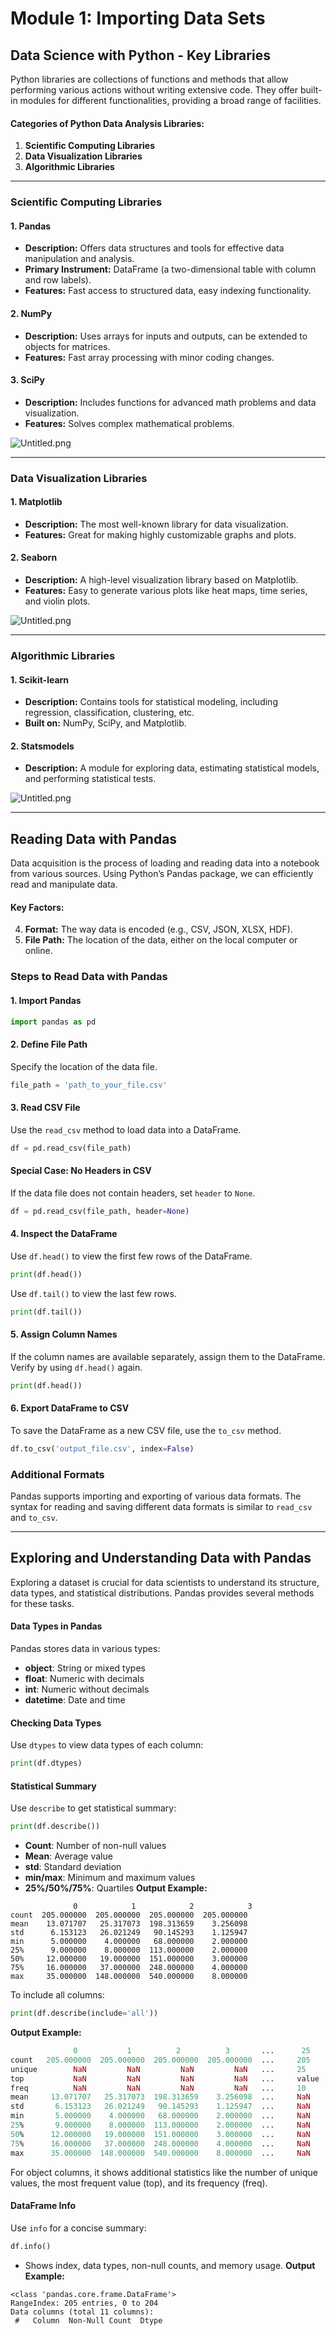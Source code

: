 

# Module 1: Importing Data Sets
## Data Science with Python - Key Libraries
Python libraries are collections of functions and methods that allow performing various actions without writing extensive code. They offer built-in modules for different functionalities, providing a broad range of facilities.
#### Categories of Python Data Analysis Libraries:
1. **Scientific Computing Libraries**
2. **Data Visualization Libraries**
3. **Algorithmic Libraries**

___
### Scientific Computing Libraries
#### 1. **Pandas**
- **Description:** Offers data structures and tools for effective data manipulation and analysis.
- **Primary Instrument:** DataFrame (a two-dimensional table with column and row labels).
- **Features:** Fast access to structured data, easy indexing functionality.
#### 2. **NumPy**
- **Description:** Uses arrays for inputs and outputs, can be extended to objects for matrices.
- **Features:** Fast array processing with minor coding changes.
#### 3. **SciPy**
- **Description:** Includes functions for advanced math problems and data visualization.
- **Features:** Solves complex mathematical problems.

![Untitled.png](https://prod-files-secure.s3.us-west-2.amazonaws.com/03e82b26-cccb-4906-bb56-adabcbdc0655/997ac361-58a8-4f04-bb0f-79fea4baa761/Untitled.png?X-Amz-Algorithm=AWS4-HMAC-SHA256&X-Amz-Content-Sha256=UNSIGNED-PAYLOAD&X-Amz-Credential=ASIAZI2LB466WB7QSAX3%2F20250201%2Fus-west-2%2Fs3%2Faws4_request&X-Amz-Date=20250201T051324Z&X-Amz-Expires=3600&X-Amz-Security-Token=IQoJb3JpZ2luX2VjEMX%2F%2F%2F%2F%2F%2F%2F%2F%2F%2FwEaCXVzLXdlc3QtMiJIMEYCIQDFVoAOxoAGHvF6UkgUJahmUHAuXOvVGmgWSPQ4nemucAIhAL78XomtC6dbDuhpBEITnCMddmvw48Q58aaE8nIMk%2ByuKogECM3%2F%2F%2F%2F%2F%2F%2F%2F%2F%2FwEQABoMNjM3NDIzMTgzODA1IgwZWdEeWocyeTR5o%2Fsq3AMmqQJQ7T13y3DxiDsRtuP26a%2FBf3NiDx00yadUIVhZAX1HsPQ1o6Dt7QskCxI4IxM67YmEKpcU71y%2Byw7VcNx5uLDRb6kNCfWl0C6ucwxwzsD%2F9sy2Jc%2FUNUejVrnpqkUVDEMBn21Jl4VxrJmSsjCyG4oRyYijZWSbK1ESwkXDa%2F2kZudOOP8BHYS85sC2U3E4zapjLqkSkbk%2B%2B1u3iCSEb8bl%2Fq2AI0m2ri62ftckSdbAXtSY3B7eO1yX9%2Bu41UIittqN%2FnJVzgJoUVcUwLc0SVfsyfZozjG5jN7XK0UKOmwBVoALKtaxRPuLd65f47FbEzWPiK%2BFASb%2FqzQ59MUNs05jPEQMPX7i%2BfmJBj%2F30dCj7fUsWGt%2BZHI3cidP7OtCbIKWpvdYLKqEYhSnlC6dq2mf4wqzIrHRqUIPH%2BE%2F3TonR8O02qXjQugkbf%2BIMxpo5Y95lafl4SYCi8gZYH92AsdL06CaakUuyZ4W27xK4rNmNSfUriaE0H4%2FQNX0xXMiG0qFE0vAldlUmfbqn938a3r6%2FiUSvJAEZXrOqm0kC4nA%2BYp8PAdMl%2BktD2vPOayOrFyjsX6pykqBNzcDVcrbEgCv9vZp3279ey7jHD%2Fn8DK7m43UNgveZQBWODC1wfa8BjqkATxvcdvXvwGxkCDRZmTZf4NlPwC7BIOPxd6nt%2F%2F52%2FiHdt%2BLJhzLfra%2FdEhInzJHzhgXoEZOlfZTkrunjDPFWoVW9Wl4iaqQeWn8USPBgUra5MmtGi2SZWef3siFrkmdtThx3tnwRODiUNuXlrBDgf1bmbnHB48idBmAx%2B5NSAGzejlvwBcHUITO%2F4QW2IjItjQkl3GnkoHxNoYVdKxT005wnB3A&X-Amz-Signature=c7e607b7ab4f13445e6b496aa7c48e99017b98caf9a5bbead8004c03fcba17be&X-Amz-SignedHeaders=host&x-id=GetObject)
___
### Data Visualization Libraries
#### 1. **Matplotlib**
- **Description:** The most well-known library for data visualization.
- **Features:** Great for making highly customizable graphs and plots.
#### 2. **Seaborn**
- **Description:** A high-level visualization library based on Matplotlib.
- **Features:** Easy to generate various plots like heat maps, time series, and violin plots.

![Untitled.png](https://prod-files-secure.s3.us-west-2.amazonaws.com/03e82b26-cccb-4906-bb56-adabcbdc0655/733d1e42-5a53-4fd8-90c1-3d85254369a6/Untitled.png?X-Amz-Algorithm=AWS4-HMAC-SHA256&X-Amz-Content-Sha256=UNSIGNED-PAYLOAD&X-Amz-Credential=ASIAZI2LB46627TOFMEB%2F20250201%2Fus-west-2%2Fs3%2Faws4_request&X-Amz-Date=20250201T051322Z&X-Amz-Expires=3600&X-Amz-Security-Token=IQoJb3JpZ2luX2VjEMX%2F%2F%2F%2F%2F%2F%2F%2F%2F%2FwEaCXVzLXdlc3QtMiJHMEUCIBQxukR%2FzxDPz7vaJ2FZUNQF65FokWD6KTPRsBTHegwSAiEA8BJxH%2FapZakOB2c2ZI2ji90QYcAL9ZXBqF49KNHRBqAqiAQIzf%2F%2F%2F%2F%2F%2F%2F%2F%2F%2FARAAGgw2Mzc0MjMxODM4MDUiDMrgAdIcsPq5jZSuLircA06ncXQ63VLE1PIzPVAerc%2FWGfxxhk%2B5wp0TW2n0TSe0JRI0JYUsFONyG1XoGlR5KYPeDdmv4zzTPnEmlGHGeNx%2BOiTN5jMjYDlg2rSkYRXhUmb5%2BeRLXg9soNI0dshG5X7Gpa5cGdE0TxpvUUJe646TxFMGnD8Fbj4niaNucY%2Fyq0VOmPTZcfxwaJ7hcITesqeRe6YaraYhHvjbHMLLu5ly60z0i6McK7U%2BXrdqw8YcKAyL96PlOxmOmrrm2OS4SqxEx9m%2B1X4ro%2B6DLkxL3p1dA5xreXAf7Ehz5OBd9MwT7U2cgRvp21aif4GPAMVm%2BmgqRNPVp8tvXAZfR8v2qemZegtPP6tIoDviMCGt925%2FH%2BkS8b2xi6SCRb%2FEY6UfVNh%2BCH5POdEJ41nw7%2FGh8xg1cJkXU8ZyPz7Y%2BGbCzWR8OSG0egW3bIBC6VIEnjRsiYbtYwnitgn56EuqwBFnVHQAR6DeQ4OPK%2F5a3l6dMr3KM76thyMXSGFmNmpm91FpjeynCPo7Ux9OYRjZBGk23UMURd67CLzuXc207rkD1ggv%2BEXvkk40ZepFdVqad4DyACuW6e4m4snXXD3mywWacIO6JNXEfqt%2B2YDYTdPUyQlsjWou7T7M7UqNcNXNMOfB9rwGOqUBJGkVFEV4meAH6GEOPZFBCOJmvYLW8u%2BDufgqIBgt7U%2Fg4D2ZcTW807dCJm8hw6IPBpsthF9Jfnph%2BHHK3RnuJ041NgfnUUkH5jqrPObTWbQlsymlF7iBZ40Zcex%2B0%2Bbls3FfnB%2BDpqzLLe39YYvIhW%2B%2FqLn1VpDEfxPxmJDSwu%2BvC5QV0LR3uoh7ylfWWN%2BbXwy4sJAs%2FZj5ZiPeCBzu2oLChBCc&X-Amz-Signature=d81d661b4dd053184c8fd4c9aab5433badd5c0b763c3807c67eae788400e38e1&X-Amz-SignedHeaders=host&x-id=GetObject)
___
### Algorithmic Libraries
#### 1. **Scikit-learn**
- **Description:** Contains tools for statistical modeling, including regression, classification, clustering, etc.
- **Built on:** NumPy, SciPy, and Matplotlib.
#### 2. **Statsmodels**
- **Description:** A module for exploring data, estimating statistical models, and performing statistical tests.

![Untitled.png](https://prod-files-secure.s3.us-west-2.amazonaws.com/03e82b26-cccb-4906-bb56-adabcbdc0655/c62885f5-417d-4179-834f-d68f8f2bdf39/Untitled.png?X-Amz-Algorithm=AWS4-HMAC-SHA256&X-Amz-Content-Sha256=UNSIGNED-PAYLOAD&X-Amz-Credential=ASIAZI2LB46627TOFMEB%2F20250201%2Fus-west-2%2Fs3%2Faws4_request&X-Amz-Date=20250201T051322Z&X-Amz-Expires=3600&X-Amz-Security-Token=IQoJb3JpZ2luX2VjEMX%2F%2F%2F%2F%2F%2F%2F%2F%2F%2FwEaCXVzLXdlc3QtMiJHMEUCIBQxukR%2FzxDPz7vaJ2FZUNQF65FokWD6KTPRsBTHegwSAiEA8BJxH%2FapZakOB2c2ZI2ji90QYcAL9ZXBqF49KNHRBqAqiAQIzf%2F%2F%2F%2F%2F%2F%2F%2F%2F%2FARAAGgw2Mzc0MjMxODM4MDUiDMrgAdIcsPq5jZSuLircA06ncXQ63VLE1PIzPVAerc%2FWGfxxhk%2B5wp0TW2n0TSe0JRI0JYUsFONyG1XoGlR5KYPeDdmv4zzTPnEmlGHGeNx%2BOiTN5jMjYDlg2rSkYRXhUmb5%2BeRLXg9soNI0dshG5X7Gpa5cGdE0TxpvUUJe646TxFMGnD8Fbj4niaNucY%2Fyq0VOmPTZcfxwaJ7hcITesqeRe6YaraYhHvjbHMLLu5ly60z0i6McK7U%2BXrdqw8YcKAyL96PlOxmOmrrm2OS4SqxEx9m%2B1X4ro%2B6DLkxL3p1dA5xreXAf7Ehz5OBd9MwT7U2cgRvp21aif4GPAMVm%2BmgqRNPVp8tvXAZfR8v2qemZegtPP6tIoDviMCGt925%2FH%2BkS8b2xi6SCRb%2FEY6UfVNh%2BCH5POdEJ41nw7%2FGh8xg1cJkXU8ZyPz7Y%2BGbCzWR8OSG0egW3bIBC6VIEnjRsiYbtYwnitgn56EuqwBFnVHQAR6DeQ4OPK%2F5a3l6dMr3KM76thyMXSGFmNmpm91FpjeynCPo7Ux9OYRjZBGk23UMURd67CLzuXc207rkD1ggv%2BEXvkk40ZepFdVqad4DyACuW6e4m4snXXD3mywWacIO6JNXEfqt%2B2YDYTdPUyQlsjWou7T7M7UqNcNXNMOfB9rwGOqUBJGkVFEV4meAH6GEOPZFBCOJmvYLW8u%2BDufgqIBgt7U%2Fg4D2ZcTW807dCJm8hw6IPBpsthF9Jfnph%2BHHK3RnuJ041NgfnUUkH5jqrPObTWbQlsymlF7iBZ40Zcex%2B0%2Bbls3FfnB%2BDpqzLLe39YYvIhW%2B%2FqLn1VpDEfxPxmJDSwu%2BvC5QV0LR3uoh7ylfWWN%2BbXwy4sJAs%2FZj5ZiPeCBzu2oLChBCc&X-Amz-Signature=cd652772f8df2c864a508021bbe792a376be6af01fa41aaad3cf37096cdad682&X-Amz-SignedHeaders=host&x-id=GetObject)
___
## Reading Data with Pandas
Data acquisition is the process of loading and reading data into a notebook from various sources. Using Python’s Pandas package, we can efficiently read and manipulate data.
#### Key Factors:
4. **Format:** The way data is encoded (e.g., CSV, JSON, XLSX, HDF).
5. **File Path:** The location of the data, either on the local computer or online.
### Steps to Read Data with Pandas
#### 1. **Import Pandas**
```python
import pandas as pd
```
#### 2. **Define File Path**
Specify the location of the data file.
```python
file_path = 'path_to_your_file.csv'
```
#### 3. **Read CSV File**
Use the `read_csv` method to load data into a DataFrame.
```python
df = pd.read_csv(file_path)
```
#### Special Case: No Headers in CSV
If the data file does not contain headers, set `header` to `None`.
```python
df = pd.read_csv(file_path, header=None)
```
#### 4. **Inspect the DataFrame**
Use `df.head()` to view the first few rows of the DataFrame.
```python
print(df.head())
```
Use `df.tail()` to view the last few rows.
```python
print(df.tail())
```
#### 5. **Assign Column Names**
If the column names are available separately, assign them to the DataFrame.
Verify by using `df.head()` again.
```python
print(df.head())
```
#### 6. **Export DataFrame to CSV**
To save the DataFrame as a new CSV file, use the `to_csv` method.
```python
df.to_csv('output_file.csv', index=False)
```
### Additional Formats
Pandas supports importing and exporting of various data formats. The syntax for reading and saving different data formats is similar to `read_csv` and `to_csv`.
___
## Exploring and Understanding Data with Pandas
Exploring a dataset is crucial for data scientists to understand its structure, data types, and statistical distributions. Pandas provides several methods for these tasks.
#### Data Types in Pandas
Pandas stores data in various types:
- **object**: String or mixed types
- **float**: Numeric with decimals
- **int**: Numeric without decimals
- **datetime**: Date and time
#### Checking Data Types
Use `dtypes` to view data types of each column:
```python
print(df.dtypes)
```
#### Statistical Summary
Use `describe` to get statistical summary:
```python
print(df.describe())
```
- **Count**: Number of non-null values
- **Mean**: Average value
- **std**: Standard deviation
- **min/max**: Minimum and maximum values
- **25%/50%/75%**: Quartiles
**Output Example:**
```plain text
              0            1            2            3
count  205.000000  205.000000  205.000000  205.000000
mean    13.071707   25.317073  198.313659    3.256098
std      6.153123   26.021249   90.145293    1.125947
min      5.000000    4.000000   68.000000    2.000000
25%      9.000000    8.000000  113.000000    2.000000
50%     12.000000   19.000000  151.000000    3.000000
75%     16.000000   37.000000  248.000000    4.000000
max     35.000000  148.000000  540.000000    8.000000
```
To include all columns:
```python
print(df.describe(include='all'))
```
**Output Example:**
```r
              0           1          2          3       ...      25       26       27
count   205.000000  205.000000  205.000000  205.000000  ...     205      205      205
unique        NaN         NaN         NaN         NaN   ...     25       25       25
top           NaN         NaN         NaN         NaN   ...     value    value    value
freq          NaN         NaN         NaN         NaN   ...     10       10       10
mean     13.071707   25.317073  198.313659    3.256098  ...     NaN      NaN      NaN
std       6.153123   26.021249   90.145293    1.125947  ...     NaN      NaN      NaN
min       5.000000    4.000000   68.000000    2.000000  ...     NaN      NaN      NaN
25%       9.000000    8.000000  113.000000    2.000000  ...     NaN      NaN      NaN
50%      12.000000   19.000000  151.000000    3.000000  ...     NaN      NaN      NaN
75%      16.000000   37.000000  248.000000    4.000000  ...     NaN      NaN      NaN
max      35.000000  148.000000  540.000000    8.000000  ...     NaN      NaN      NaN
```
For object columns, it shows additional statistics like the number of unique values, the most frequent value (top), and its frequency (freq).
#### DataFrame Info
Use `info` for a concise summary:
```python
df.info()
```
- Shows index, data types, non-null counts, and memory usage.
**Output Example:**
```less
<class 'pandas.core.frame.DataFrame'>
RangeIndex: 205 entries, 0 to 204
Data columns (total 11 columns):
 #   Column  Non-Null Count  Dtype
